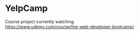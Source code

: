 # YelpCamp
Course project currently watching <br>
https://www.udemy.com/course/the-web-developer-bootcamp/
